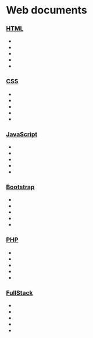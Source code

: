 
Web documents
======

### [HTML]()
  *
  *
  *
  *
  *

### [CSS]()
  *
  *
  *
  *
  *

### [JavaScript]()
  *
  *
  *
  *
  *

### [Bootstrap]()
  *
  *
  *
  *
  *

### [PHP]()
  *
  *
  *
  *
  *
  
### [FullStack]()
  *
  *
  *
  *
  *
